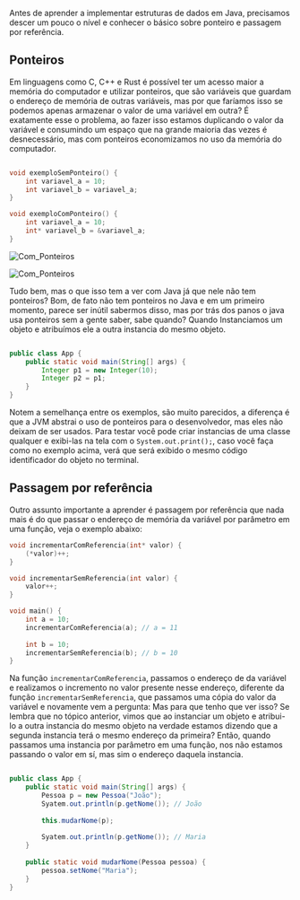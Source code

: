 Antes de aprender a implementar estruturas de dados em Java, precisamos descer um pouco o nível e conhecer o básico sobre ponteiro e passagem por referência.

## Ponteiros

Em linguagens como C, C++ e Rust é possível ter um acesso maior a memória do computador e utilizar ponteiros, que são variáveis que guardam o endereço de memória de outras variáveis, mas por que faríamos isso se podemos apenas armazenar o valor de uma variável em outra? É exatamente esse o problema, ao fazer isso estamos duplicando o valor da variável e consumindo um espaço que na grande maioria das vezes é desnecessário, mas com ponteiros economizamos no uso da memória do computador. 

``` C

void exemploSemPonteiro() {
	int variavel_a = 10;
	int variavel_b = variavel_a;
}

void exemploComPonteiro() {
	int variavel_a = 10;
	int* variavel_b = &variavel_a;
}

```
![Com_Ponteiros](https://drive.google.com/thumbnail?id=1sXCUuHTedJfycrahBZxNpRTVQsdLu2VY&sz=w400)

![Com_Ponteiros](https://drive.google.com/thumbnail?id=10Ts-0xji8dyqZGvC9DUure8_zPB9tSLd&sz=w400)


Tudo bem, mas o que isso tem a ver com Java já que nele não tem ponteiros? Bom, de fato não tem ponteiros no Java e em um primeiro momento, parece ser inútil sabermos disso, mas por trás dos panos o java usa ponteiros sem a gente saber, sabe quando? Quando Instanciamos um objeto e atribuímos ele a outra instancia do mesmo objeto.

``` Java

public class App {
	public static void main(String[] args) {
		Integer p1 = new Integer(10);
		Integer p2 = p1;
	}
}

```

Notem a semelhança entre os exemplos, são muito parecidos, a diferença é que a JVM abstrai o uso de ponteiros para o desenvolvedor, mas eles não deixam de ser usados. Para testar você pode criar instancias de uma classe qualquer e exibi-las na tela com o `System.out.print();`, caso você faça como no exemplo acima, verá que será exibido o mesmo código identificador do objeto no terminal.

## Passagem por referência

Outro assunto importante a aprender é passagem por referência que nada mais é do que passar o endereço de memória da variável por parâmetro em uma função, veja o exemplo abaixo:

``` C
void incrementarComReferencia(int* valor) {
	(*valor)++;
}

void incrementarSemReferencia(int valor) {
	valor++;
}

void main() {
	int a = 10;
	incrementarComReferencia(a); // a = 11
	
	int b = 10;
	incrementarSemReferencia(b); // b = 10
}
```

Na função `incrementarComReferencia`, passamos o endereço de da variável e realizamos o incremento no valor presente nesse endereço, diferente da função `incrementarSemReferencia`, que passamos uma cópia do valor da variável e novamente vem a pergunta: Mas para que tenho que ver isso? Se lembra que no tópico anterior, vimos que ao instanciar um objeto e atribui-lo a outra instancia do mesmo objeto na verdade estamos dizendo que a segunda instancia terá o mesmo endereço da primeira? Então, quando passamos uma instancia por parâmetro em uma função, nos não estamos passando o valor em sí, mas sim o endereço daquela instancia.

``` Java

public class App {
	public static void main(String[] args) {
		Pessoa p = new Pessoa("João");
		Syatem.out.println(p.getNome()); // João
		
		this.mudarNome(p);
		
		Syatem.out.println(p.getNome()); // Maria
	}
	
	public static void mudarNome(Pessoa pessoa) {
		pessoa.setNome("Maria");
	}
}

```

